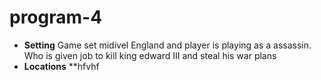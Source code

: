 # program-4
* **Setting** Game set midivel England and player is playing as a assassin. Who is given job to kill king edward III and steal his war plans
* **Locations**
  **hfvhf

